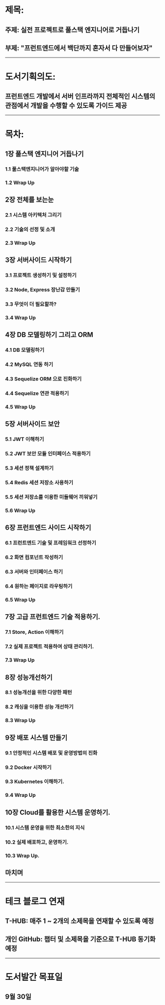# 제목: 
## 주제: 실전 프로젝트로 풀스택 엔지니어로 거듭나기
## 부제: "프런트엔드에서 백단까지 혼자서 다 만들어보자"

----------------------

# 도서기획의도:
## 프런트엔드 개발에서 서버 인프라까지 전체적인 시스템의 관점에서 개발을 수행할 수 있도록 가이드 제공

----------------------

# 목차:
## 1장 풀스택 엔지니어 거듭나기
### 1.1 풀스택엔지니어가 알아야할 기술
### 1.2 Wrap Up

## 2장 전체를 보는눈
### 2.1 시스템 아키텍처 그리기
### 2.2 기술의 선정 및 소개
### 2.3 Wrap Up

## 3장 서버사이드 시작하기
### 3.1 프로젝트 생성하기 및 설정하기
### 3.2 Node, Express 장난감 만들기
### 3.3 무엇이 더 필요할까?
### 3.4 Wrap Up

## 4장 DB 모델링하기 그리고 ORM
### 4.1 DB 모델링하기
### 4.2 MySQL 연동 하기
### 4.3 Sequelize ORM 으로 진화하기 
### 4.4 Sequelize 연관 적용하기
### 4.5 Wrap Up

## 5장 서버사이드 보안
### 5.1 JWT 이해하기
### 5.2 JWT 보안 모듈 인터페이스 적용하기
### 5.3 세션 정책 설계하기
### 5.4 Redis 세션 저장소 사용하기
### 5.5 세션 저장소를 이용한 미들웨어 끼워넣기
### 5.6 Wrap Up

## 6장 프런트엔드 사이드 시작하기
### 6.1 프런트엔드 기술 및 프레임워크 선정하기
### 6.2 화면 컴포넌트 작성하기
### 6.3 서버와 인터페이스 하기
### 6.4 원하는 페이지로 라우팅하기
### 6.5 Wrap Up

## 7장 고급 프런트엔드 기술 적용하기. 
### 7.1 Store, Action 이해하기
### 7.2 실제 프로젝트 적용하여 상태 관리하기. 
### 7.3 Wrap Up

## 8장 성능개선하기
### 8.1 성능개선을 위한 다양한 패턴
### 8.2 캐싱을 이용한 성능 개선하기
### 8.3 Wrap Up

## 9장 배포 시스템 만들기
### 9.1 안정적인 시스템 배포 및 운영방법의 진화
### 9.2 Docker 시작하기
### 9.3 Kubernetes 이해하기.
### 9.4 Wrap Up

## 10장 Cloud를 활용한 시스템 운영하기. 
### 10.1 시스템 운영을 위한 최소한의 지식
### 10.2 실제 배포하고, 운영하기. 
### 10.3 Wrap Up.

## 마치며

----------------------

# 테크 블로그 연재

## T-HUB: 매주 1 ~ 2개의 소제목을 연재할 수 있도록 예정
## 개인 GitHub: 챕터 및 소제목을 기준으로 T-HUB 동기화 예정

----------------------

# 도서발간 목표일

## 9월 30일

